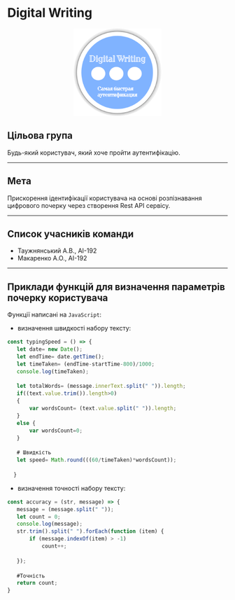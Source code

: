 # Digital Writing
<p align="center"><img width="200px" src="/images/logo.png" alt="Digital write"/></p>

## Цільова група
Будь-який користувач, 
який хоче пройти аутентифікацію.

---

## Мета
Прискорення ідентифікації користувача на основі 
розпізнавання цифрового почерку через створення 
Rest API сервісу.

---

## Cписок учасників команди
- Таужнянський А.В., АІ-192
- Макаренко А.О., АІ-192

---

## Приклади функцій для визначення параметрів почерку користувача

Функції написані на `JavaScript`:
- визначення швидкості набору тексту:
   
 ```javascript
const typingSpeed = () => {
	let date= new Date();
	let endTime= date.getTime();
	let timeTaken= (endTime-startTime-800)/1000;
	console.log(timeTaken);

	let totalWords= (message.innerText.split(" ")).length;
	if((text.value.trim()).length>0)
	{
		var wordsCount= (text.value.split(" ")).length;
	}
	else {
		var wordsCount=0;
	}

	# Швидкість 
	let speed= Math.round(((60/timeTaken)*wordsCount));
	
   }
  ```
- визначення точності набору тексту:
 ```javascript
const accuracy = (str, message) => {
    message = (message.split(" "));
    let count = 0;
    console.log(message);
    str.trim().split(" ").forEach(function (item) {
        if (message.indexOf(item) > -1)
            count++;

    });
    
    #Точність
    return count;
}
 ```
